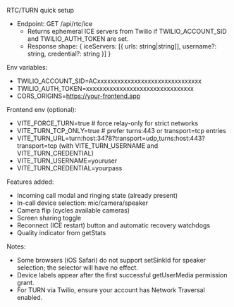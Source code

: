 RTC/TURN quick setup

- Endpoint: GET /api/rtc/ice
  - Returns ephemeral ICE servers from Twilio if TWILIO_ACCOUNT_SID and TWILIO_AUTH_TOKEN are set.
  - Response shape: { iceServers: [{ urls: string|string[], username?: string, credential?: string }] }

Env variables:
- TWILIO_ACCOUNT_SID=ACxxxxxxxxxxxxxxxxxxxxxxxxxxxxxxx
- TWILIO_AUTH_TOKEN=xxxxxxxxxxxxxxxxxxxxxxxxxxxxxxxx
- CORS_ORIGINS=https://your-frontend.app

Frontend env (optional):
- VITE_FORCE_TURN=true             # force relay-only for strict networks
- VITE_TURN_TCP_ONLY=true          # prefer turns:443 or transport=tcp entries
- VITE_TURN_URL=turn:host:3478?transport=udp,turns:host:443?transport=tcp (with VITE_TURN_USERNAME and VITE_TURN_CREDENTIAL)
- VITE_TURN_USERNAME=youruser
- VITE_TURN_CREDENTIAL=yourpass

Features added:
- Incoming call modal and ringing state (already present)
- In-call device selection: mic/camera/speaker
- Camera flip (cycles available cameras)
- Screen sharing toggle
- Reconnect (ICE restart) button and automatic recovery watchdogs
- Quality indicator from getStats

Notes:
- Some browsers (iOS Safari) do not support setSinkId for speaker selection; the selector will have no effect.
- Device labels appear after the first successful getUserMedia permission grant.
- For TURN via Twilio, ensure your account has Network Traversal enabled.
